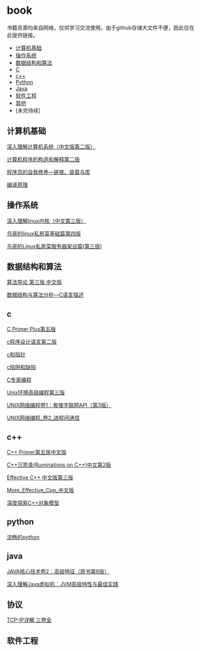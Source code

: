 # book

书籍资源均来自网络，仅供学习交流使用。由于github存储大文件不便，因此仅在此提供链接。
* [计算机基础](#计算机基础)
* [操作系统](#操作系统)
* [数据结构和算法](#数据结构和算法)
* [C](#c)
* [c++](#c++)
* [Python](#python)
* [Java](#java)
* [软件工程](#软件工程)
* [其他](#其他)
* [未完待续]



## 计算机基础

[深入理解计算机系统（中文版第二版）]()

[计算机程序的构造和解释第二版]()

[程序员的自我修养—链接、装载与库]()

[编译原理]()


## 操作系统

[深入理解linux内核（中文第三版）]()

[鸟哥的linux私房菜基础篇第四版]()

[鸟哥的Linux私房菜服务器架设篇(第三版)]()

## 数据结构和算法

[算法导论 第三版 中文版]()

[数据结构与算法分析—C语言描述]()



## c

[C Primer Plus第五版]()

[c程序设计语言第二版]()

[c和指针]()

[c陷阱和缺陷]()

[C专家编程]()

[Unix环境高级编程第三版]()

[UNIX网络编程卷1：套接字联网API（第3版）]()

[UNIX网络编程_卷2_进程间通信]()

## c++

[C++ Primer第五版中文版]()

[C++沉思录(Ruminations on C++)中文第2版]()

[Effective C++ 中文版第三版]()

[More_Effective_Cpp_中文版]()

[深度探索C++对象模型]()

## python

[流畅的python]()

## java

[JAVA核心技术卷2：高级特征（原书第8版）]()

[深入理解Java虚拟机：JVM高级特性与最佳实践]()

## 协议

[TCP-IP详解 三卷全]()

## 软件工程









